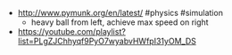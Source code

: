 - http://www.pymunk.org/en/latest/ #physics #simulation
	- heavy ball from left, achieve max speed on right
- https://youtube.com/playlist?list=PLgZJChhyqf9PyO7wyabvHWfpI31yOM_DS